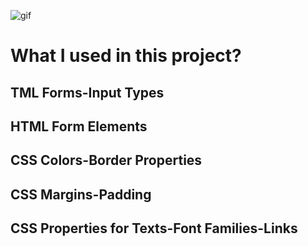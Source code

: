 ![gif](/img/netflix.gif)


# What I used in this project?

## TML Forms-Input Types

## HTML Form Elements

## CSS Colors-Border Properties

## CSS Margins-Padding

## CSS Properties for Texts-Font Families-Links

